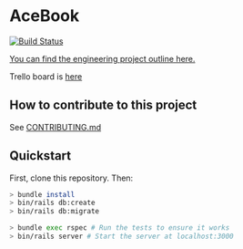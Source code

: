 # AceBook

[![Build Status](https://travis-ci.org/Untitled-Team-Acebook/acebook-Untitled-Team.svg?branch=master)](https://travis-ci.org/Untitled-Team-Acebook/acebook-Untitled-Team)

[You can find the engineering project outline here.](https://github.com/makersacademy/course/tree/master/engineering_projects/rails)

Trello board is [here](https://trello.com/b/6R2ilHJE/acebook-untitled-team)

## How to contribute to this project
See [CONTRIBUTING.md](CONTRIBUTING.md)

## Quickstart

First, clone this repository. Then:

```bash
> bundle install
> bin/rails db:create
> bin/rails db:migrate

> bundle exec rspec # Run the tests to ensure it works
> bin/rails server # Start the server at localhost:3000
```
